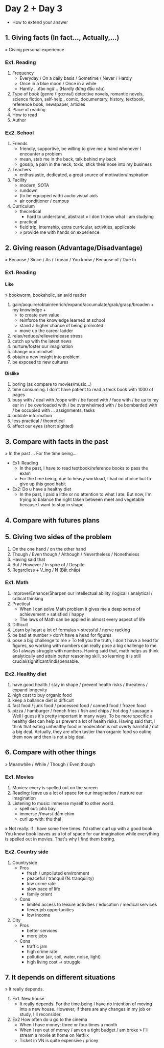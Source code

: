 # Day 2 + Day 3

- How to extend your answer

## 1. Giving facts (In fact..., Actually,...)

» Giving personal experience

### Ex1. Reading

1. Frequency
   - Everyday / On a daily basis / Sometime / Never / Hardly
   - Once in a blue moon / Once in a while
   - Hardly ...đảo ngữ... (Hardly đứng đầu câu)
2. Type of book (genre /'ʒɑ:nrə/)
   detective novels, romantic novels, science fiction, self-help , comic, documentary, history, textbook, reference book, newspaper, articles
3. Place of reading
4. How to read
5. Author

### Ex2. School

1. Friends
   - friendly, supportive, be willing to give me a hand whenever I encounter a problem
   - mean, stab me in the back, talk behind my back
   - gossip, a pain in the neck, toxic, stick their nose into my business
2. Teachers
   - enthusiastic, dedicated, a great source of motivation/inspiration
3. Facility
   - modern, SOTA
   - rundown
   - (to be equipped with) audio visual aids
   - air conditioner / campus
4. Curriculum
   - theoretical
     - hard to understand, abstract » I don't know what I am studying
   - practical
   - field trip, internship, extra curricular, activities, applicable
   - » provide me with hands on experience

## 2. Giving reason (Advantage/Disadvantage)

» Because / Since / As / I mean / You know / Because of / Due to

### Ex1. Reading

#### Like

» bookworm, bookaholic, an avid reader

1. gain/acquire/obtain/enrich/expand/accumulate/grab/grasp/broaden + my knowledge +
   - to create own value
   - reinforce the knowledge learned at school
   - stand a higher chance of being promoted
   - move up the career ladder
2. relax/reduce/relieve/release stress
3. catch up with the latest news
4. nurture/foster our imagination
5. change our mindset
6. obtain a new insight into problem
7. be exposed to new cultures

#### Dislike

1. boring (as compare to movies/music...)
2. time consuming. I don't have patient to read a thick book with 1000 of pages
3. busy with / deal with /cope with / be faced with / face with / be up to my ear in / be overloaded with /
   be overwhelmed with / be bombarded with / be occupied with  ... assignments, tasks
4. outdate information
5. less practical / theoretical
6. affect our eyes (short sighted)

## 3. Compare with facts in the past

» In the past ... For the time being...

- Ex1: Reading
  - In the past, I have to read textbook/reference books to pass the exam
  - For the time being, due to heavy workload, I had no choice but to give up this good habit
- Ex2: Do u have a healthy diet
  - In the past, I paid a little or no attention to what I ate. But now, I'm trying to balance the right taken
    between meet and vegetable because I want to stay in shape.

## 4. Compare with futures plans

## 5. Giving two sides of the problem

1. On the one hand / on the other hand
2. Though / Even though / Although / Nevertheless / Nonetheless
3. Having said that
4. But / However / In spire of / Despite
5. Regardless + V_ing / N (Bất chấp)

### Ex1. Math

1. Improve/Enhance/Sharpen our intellectual ability /logical / analytical / critical thinking
2. Practical
   - When I can solve Math problem it gives me a deep sense of achievement » satisfied / happy
   - The laws of Math can be applied in almost every aspect of life
3. Difficult
4. Learn by heart a lot of formulas » stressful / nerve racking
5. be bad at number » don't have a head for figures
6. pose a big challenge to me
   » To tell you the truth, I don't have a head for figures, so working with numbers can really pose a big challenge to me. So I always struggle with numbers.
   Having said that, math helps us think analytically and attain better reasoning skill, so learning it is still crucial/significant/indispensable.

### Ex2. Healthy diet

1. have good health / stay in shape / prevent health risks / threatens / expand longevity
2. high cost to buy organic food
3. keep a ballance diet is difficult
4. fast food / junk food / processed food / canned food / frozen food
5. pizza / hamburger / french fries / fish and chips / hot dog / sausage
   » Well I guess it's pretty important in many ways. To be more specific a healthy diet can help us prevent a lot of health risks. Having said that,
   I think that eating unhealthy food in moderation is not overly harmful / not a big deal. Actually, they are often tastier than organic food so
   eating them now and then is not a big deal.

## 6. Compare with other things

» Meanwhile / While / Though / Even though

### Ex1. Movies

1. Movies: every is spelled out on the screen
2. Reading: leave us a lot of space for our imagination / nurture our imagination
3. Listening to music: immerse myself to other world.
   - spell out: phô bày
   - immerse /iˈmərs/ đắm chìm
   - curl up with: thư thái

» Not really. If I have some free times. I'd rather curl up with a good book. You know book leaves us a lot of space for our imagination while
everything is spelled out in movies. That's why I find them boring.

### Ex2. Country side

1. Countryside
   - Pros
     - fresh / unpolluted environment
     - peaceful / tranquil (N: tranquility)
     - low crime rate
     - slow pace of life
     - family orient
   - Cons
     - limited access to leisure activities / education / medical services
     - fewer job opportunities
     - low income
2. City
   - Pros
     - better services
     - more jobs
   - Cons
     - traffic jam
     - high crime rate
     - pollution (air, soil, water, noise, light)
     - high living cost -> struggle

## 7. It depends on different situations

» It really depends.

1. Ex1. New house
   - It really depends. For the time being I have no intention of moving into a new house. However, if there are any changes in my job or study, I'll reconsider.
2. Ex2 How often do u go to the cinema
   - When I have money: three or four times a month
   - When I run out of money / am on a tight budget / am broke » I'll stream a movie at home on Netflix
   - Ticket in VN is quite expensive / pricey
